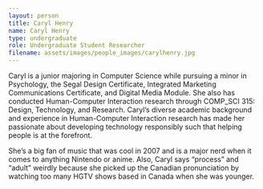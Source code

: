 ```yaml
---
layout: person
title: Caryl Henry
name: Caryl Henry
type: undergraduate
role: Undergraduate Student Researcher
filename: assets/images/people_images/carylhenry.jpg
---
```

Caryl is a junior majoring in Computer Science while pursuing a minor in Psychology, the Segal Design Certificate, Integrated Marketing Communications Certificate, and Digital Media Module. She also has conducted Human-Computer Interaction research through COMP_SCI 315: Design, Technology, and Research. Caryl’s diverse academic background and experience in Human-Computer Interaction research has made her passionate about developing technology responsibly such that helping people is at the forefront.

She’s a big fan of music that was cool in 2007 and is a major nerd when it comes to anything Nintendo or anime. Also, Caryl says “process” and “adult” weirdly because she picked up the Canadian pronunciation by watching too many HGTV shows based in Canada when she was younger.
